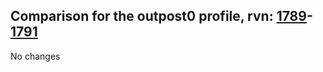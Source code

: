 ## Comparison for the outpost0 profile, rvn: [1789](https://github.com/PRO100KatYT/FortniteProfileRevisions/tree/main/profiles/outpost0/1789%20outpost0.json)-[1791](https://github.com/PRO100KatYT/FortniteProfileRevisions/tree/main/profiles/outpost0/1791%20outpost0.json)

No changes

